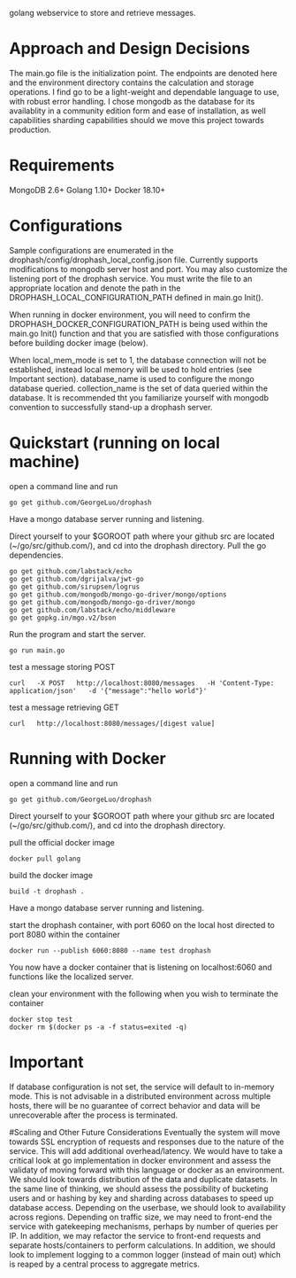 golang webservice to store and retrieve messages.

# Approach and Design Decisions
The main.go file is the initialization point. The endpoints are denoted here and the environment directory contains the calculation and storage operations. I find go to be a light-weight and dependable language to use, with robust error handling. I chose mongodb as the database for its availablity in a community edition form and ease of installation, as well capabilities sharding capabilities should we move this project towards production.
# Requirements
MongoDB 2.6+
Golang 1.10+
Docker 18.10+

# Configurations
Sample configurations are enumerated in the drophash/config/drophash_local_config.json file. Currently supports modifications to mongodb server host and port. You may also customize the listening port of the drophash service. You must write the file to an appropriate location and denote the path in the DROPHASH_LOCAL_CONFIGURATION_PATH defined in main.go Init().

When running in docker environment, you will need to confirm the DROPHASH_DOCKER_CONFIGURATION_PATH is being used within the main.go Init() function and that you are satisfied with those configurations before building docker image (below).

When local_mem_mode is set to 1, the database connection will not be established, instead local memory will be used to hold entries (see Important section).
database_name is used to configure the mongo database queried. collection_name is the set of data queried within the database. It is recommended tht you familiarize yourself with mongodb convention to successfully stand-up a drophash server.


# Quickstart (running on local machine)
open a command line and run
```
go get github.com/GeorgeLuo/drophash
```
Have a mongo database server running and listening.

Direct yourself to your $GOROOT path where your github src are located (~/go/src/github.com/), and cd into the drophash directory. Pull the go dependencies.
```
go get github.com/labstack/echo
go get github.com/dgrijalva/jwt-go
go get github.com/sirupsen/logrus
go get github.com/mongodb/mongo-go-driver/mongo/options
go get github.com/mongodb/mongo-go-driver/mongo
go get github.com/labstack/echo/middleware
go get gopkg.in/mgo.v2/bson
```
Run the program and start the server.
```
go run main.go
```

test a message storing POST
```
curl   -X POST   http://localhost:8080/messages   -H 'Content-Type: application/json'   -d '{"message":"hello world"}'
```
test a message retrieving GET
```
curl   http://localhost:8080/messages/[digest value]
```
# Running with Docker
open a command line and run
```
go get github.com/GeorgeLuo/drophash
```
Direct yourself to your $GOROOT path where your github src are located (~/go/src/github.com/), and cd into the drophash directory.

pull the official docker image
```
docker pull golang
```
build the docker image
```
build -t drophash .
```
Have a mongo database server running and listening.

start the drophash container, with port 6060 on the local host directed to port 8080 within the container
```
docker run --publish 6060:8080 --name test drophash
```

You now have a docker container that is listening on localhost:6060 and functions like the localized server.

clean your environment with the following when you wish to terminate the container
```
docker stop test
docker rm $(docker ps -a -f status=exited -q)
```
# Important
If database configuration is not set, the service will default to in-memory mode. This is not advisable in a distributed environment across multiple hosts, there will be no guarantee of correct behavior and data will be unrecoverable after the process is terminated.

#Scaling and Other Future Considerations
Eventually the system will move towards SSL encryption of requests and responses due to the nature of the service. This will add additional overhead/latency. We would have to take a critical look at go implementation in docker environment and assess the validaty of moving forward with this language or docker as an environment. We should look towards distribution of the data and duplicate datasets. In the same line of thinking, we should assess the possibility of bucketing users and or hashing by key and sharding across databases to speed up database access. Depending on the userbase, we should look to availability across regions. Depending on traffic size, we may need to front-end the service with gatekeeping mechanisms, perhaps by number of queries per IP. In addition, we may refactor the service to front-end requests and separate hosts/containers to perform calculations. In addition, we should look to implement logging to a common logger (instead of main out) which is reaped by a central process to aggregate metrics.
